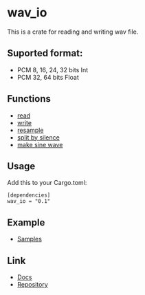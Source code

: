 # wav_io 

This is a crate for reading and writing wav file.

## Suported format:

- PCM 8, 16, 24, 32 bits Int
- PCM 32, 64 bits Float

## Functions

- [read](https://docs.rs/wav_io/latest/wav_io/reader/index.html)
- [write](https://docs.rs/wav_io/latest/wav_io/writer/index.html)
- [resample](https://docs.rs/wav_io/latest/wav_io/resample/index.html)
- [split by silence](https://docs.rs/wav_io/latest/wav_io/splitter/index.html)
- [make sine wave](https://docs.rs/wav_io/latest/wav_io/tone/index.html)

## Usage

Add this to your Cargo.toml:

```
[dependencies]
wav_io = "0.1"
```

## Example

- [Samples](https://docs.rs/wav_io/latest/wav_io/index.html)

## Link

- [Docs](https://docs.rs/wav_io/latest/wav_io/)
- [Repository](https://github.com/kujirahand/wav_io)

